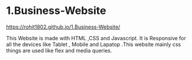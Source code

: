 ﻿# 1.Business-Website
https://rohit1802.github.io/1.Business-Website/


This Website is made with HTML ,CSS and Javascript. It is Responsive for all the devices like Tablet , Mobile and Lapatop .This website mainly css things are used like flex and media queries.
